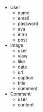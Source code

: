 * User
    * name
    * email
    * password
    * ava
    * intro
    * post
* Image
    * user
    * view
    * like
    * date
    * url
    * caption
    * title
    * comment
* Comment
    * user
    * content
